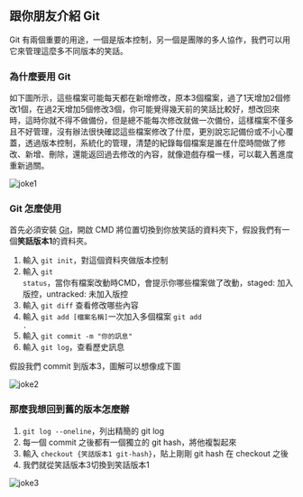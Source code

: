 ## 跟你朋友介紹 Git

Git 有兩個重要的用途，一個是版本控制，另一個是團隊的多人協作，我們可以用它來管理這麼多不同版本的笑話。

### 為什麼要用 Git

如下圖所示，這些檔案可能每天都在新增修改，原本3個檔案，過了1天增加2個修改1個，在過2天增加5個修改3個，你可能覺得幾天前的笑話比較好，想改回來時，這時你就不得不做備份，但是總不能每次修改就做一次備份，這樣檔案不僅多且不好管理，沒有辦法很快確認這些檔案修改了什麼，更別說忘記備份或不小心覆蓋，透過版本控制，系統化的管理，清楚的紀錄每個檔案是誰在什麼時間做了修改、新增、刪除，還能返回過去修改的內容，就像遊戲存檔一樣，可以載入舊進度重新過關。

![joke1](https://i.imgur.com/kK3lJ4E.jpg)
<!--div class="mermaid">
    graph LR
    c_1(版本1 共3個檔案)-- 過了1天 ---c_2(版本2 共5個笑話)-- 過了2天 --- C_3(版本3 10個笑話) -- 過了7天 --- c_4(版本4 20個笑話)
</div-->

### Git 怎麼使用

首先必須安裝 [Git](https://git-scm.com/download)，開啟 CMD 將位置切換到你放笑話的資料夾下，假設我們有一個**笑話版本1**的資料夾。

1. 輸入 <code>git init</code>，對這個資料夾做版本控制
2. 輸入 <code>git status</code>，當你有檔案改動時CMD，會提示你哪些檔案做了改動，staged: 加入版控，untracked: 未加入版控
3. 輸入 <code>git diff</code> 查看修改哪些內容
4. 輸入 <code>git add [檔案名稱]</code>一次加入多個檔案 <code>git add .</code>
5. 輸入 <code>git commit -m "你的訊息"</code>
6. 輸入 <code>git log</code>，查看歷史訊息</p>

<p>假設我們 commit 到版本3，圖解可以想像成下圖</p>

![joke2](https://i.imgur.com/0u0WpRM.jpg)
<!--div class="mermaid">
    graph LR
    j_1(笑話 版本1) --過了1天--- j_2(笑話 版本2) --過了2天--- j_3(笑話版本 3):::joke

    classDef joke fill #227d51, color: #fff
</div-->

### 那麼我想回到舊的版本怎麼辦

1. `git log --oneline`，列出精簡的 git log
2. 每一個 commit 之後都有一個獨立的 git hash，將他複製起來
3. 輸入 `checkout {笑話版本1 git-hash}`，貼上剛剛 git hash 在 checkout 之後
4. 我們就從笑話版本3切換到笑話版本1

![joke3](https://i.imgur.com/jKXbrmv.jpg)
<!--div class="mermaid">
    graph LR
    j_1(笑話 版本1):::joke --- j_2(笑話 版本2) --- j_3(笑話版本 3) -- checkout --- j_1

    classDef joke fill #f00, color: #fff
</div-->
